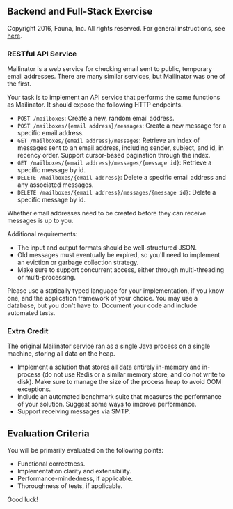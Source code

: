 
## Backend and Full-Stack Exercise

Copyright 2016, Fauna, Inc. All rights reserved. For general instructions, see [here](https://github.com/faunadb/exercises/blob/master/README.md).

### RESTful API Service

Mailinator is a web service for checking email sent to public, temporary email addresses. There are many similar services, but Mailinator was one of the first.

Your task is to implement an API service that performs the same functions as Mailinator. It should expose the following HTTP endpoints.

 - `POST /mailboxes`: Create a new, random email address.
 - `POST /mailboxes/{email address}/messages`: Create a new message for a specific email address.
 - `GET /mailboxes/{email address}/messages`: Retrieve an index of messages sent to an email address, including sender, subject, and id, in recency order. Support cursor-based pagination through the index.
 - `GET /mailboxes/{email address}/messages/{message id}`: Retrieve a specific message by id.
 - `DELETE /mailboxes/{email address}`: Delete a specific email address and any associated messages.
 - `DELETE /mailboxes/{email address}/messages/{message id}`: Delete a specific message by id.

Whether email addresses need to be created before they can receive messages is up to you.

Additional requirements:

  - The input and output formats should be well-structured JSON.
  - Old messages must eventually be expired, so you'll need to implement an eviction or garbage collection strategy.
  - Make sure to support concurrent access, either through multi-threading or multi-processing.

Please use a statically typed language for your implementation, if you know one, and the application framework of your choice. You may use a database, but you don't have to. Document your code and include automated tests.

### Extra Credit

The original Mailinator service ran as a single Java process on a single machine, storing all data on the heap.

 - Implement a solution that stores all data entirely in-memory and in-process (do not use Redis or a similar memory store, and do not write to disk). Make sure to manage the size of the process heap to avoid OOM exceptions.
 - Include an automated benchmark suite that measures the performance of your solution. Suggest some ways to improve performance.
 - Support receiving messages via SMTP.

## Evaluation Criteria

You will be primarily evaluated on the following points:

- Functional correctness.
- Implementation clarity and extensibility.
- Performance-mindedness, if applicable.
- Thoroughness of tests, if applicable.

Good luck!
